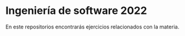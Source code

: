 # Ingeniería de software 2022
En este repositorios encontrarás ejercicios relacionados con la materia.
